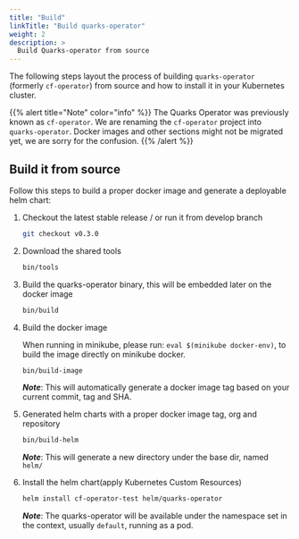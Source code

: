 ```yaml
---
title: "Build"
linkTitle: "Build quarks-operator"
weight: 2
description: >
  Build Quarks-operator from source
---
```


The following steps layout the process of building `quarks-operator` (formerly `cf-operator`) from source and how to install it in your Kubernetes cluster.

{{% alert title="Note" color="info" %}}
The Quarks Operator was previously known as `cf-operator`. We are renaming the `cf-operator` project into `quarks-operator`. Docker images and other sections might not be migrated yet, we are sorry for the confusion.
{{% /alert %}}

## Build it from source

Follow this steps to build a proper docker image and generate a deployable helm chart:

1. Checkout the latest stable release / or run it from develop branch

    ```bash
    git checkout v0.3.0
    ```

2. Download the shared tools

    ```bash
    bin/tools
    ```

2. Build the quarks-operator binary, this will be embedded later on the docker image

    ```bash
    bin/build
    ```

3. Build the docker image

    When running in minikube, please run: `eval $(minikube docker-env)`, to build the image
    directly on minikube docker.

    ```bash
    bin/build-image
    ```

    _**Note**_: This will automatically generate a docker image tag based on your current commit, tag and SHA.

4. Generated helm charts with a proper docker image tag, org and repository

    ```bash
    bin/build-helm
    ```

    _**Note**_: This will generate a new directory under the base dir, named `helm/`

5. Install the helm chart(apply Kubernetes Custom Resources)

    ```bash
    helm install cf-operator-test helm/quarks-operator
    ```

    _**Note**_: The quarks-operator will be available under the namespace set in the context, usually `default`, running as a pod.
